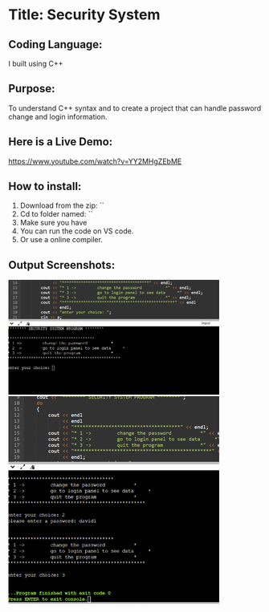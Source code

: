 # Title: Security System 

## Coding Language: 
I built using C++

## Purpose: 
To understand C++ syntax and to create a project that can handle password change and login information. 

## Here is a Live Demo:
https://www.youtube.com/watch?v=YY2MHgZEbME

## How to install:
1. Download from the zip: ``
2. Cd to folder named: ``
3. Make sure you have 
4. You can run the code on VS code.
5. Or use a online compiler.

## Output Screenshots:
<img src="pic1.png" width="420">

<img src="pic2.png" width="420">
